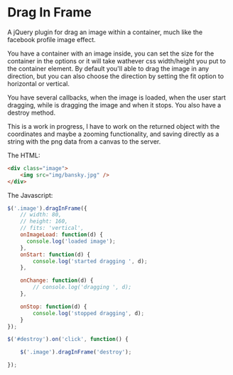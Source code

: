 Drag In Frame
=============

A jQuery plugin for drag an image within a container, much like the facebook profile image effect.

You have a container with an image inside, you can set the size for the container in the options or it will take wathever css width/height you put to the container element. By default you'll able to drag the image in any direction, but you can also choose the direction by setting the fit option to horizontal or vertical.

You have several callbacks, when the image is loaded, when the user start dragging, while is dragging the image and when it stops. You also have a destroy method.

This is a work in progress, I have to work on the returned object with the coordinates and maybe a zooming functionality, and saving directly as a string with the png data from a canvas to the server.

The HTML:

```html
<div class="image">
    <img src="img/bansky.jpg" />
</div>
```

The Javascript:

```javascript
$('.image').dragInFrame({
    // width: 80,
    // height: 160,
    // fits: 'vertical',
    onImageLoad: function(d) {
      console.log('loaded image');
    },
    onStart: function(d) {
        console.log('started dragging ', d);
    },

    onChange: function(d) {
        // console.log('dragging ', d);
    },

    onStop: function(d) {
        console.log('stopped dragging', d);
    }
});

$('#destroy').on('click', function() {

    $('.image').dragInFrame('destroy');

});
```
